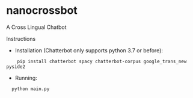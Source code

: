 # nanocrossbot
A Cross Lingual Chatbot

 Instructions

* Installation (Chatterbot only supports python 3.7 or before):

```
    pip install chatterbot spacy chatterbot-corpus google_trans_new pyside2
```

* Running:

```
  python main.py
```
